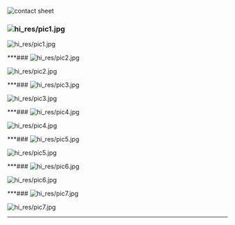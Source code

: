 ![contact sheet](contact-sheet.jpg)
### ![hi_res/pic1.jpg](hi_res/pic1.jpg)

![hi_res/pic1.jpg](hi_res/pic1.jpg)

***### ![hi_res/pic2.jpg](hi_res/pic2.jpg)

![hi_res/pic2.jpg](hi_res/pic2.jpg)

***### ![hi_res/pic3.jpg](hi_res/pic3.jpg)

![hi_res/pic3.jpg](hi_res/pic3.jpg)

***### ![hi_res/pic4.jpg](hi_res/pic4.jpg)

![hi_res/pic4.jpg](hi_res/pic4.jpg)

***### ![hi_res/pic5.jpg](hi_res/pic5.jpg)

![hi_res/pic5.jpg](hi_res/pic5.jpg)

***### ![hi_res/pic6.jpg](hi_res/pic6.jpg)

![hi_res/pic6.jpg](hi_res/pic6.jpg)

***### ![hi_res/pic7.jpg](hi_res/pic7.jpg)

![hi_res/pic7.jpg](hi_res/pic7.jpg)

***